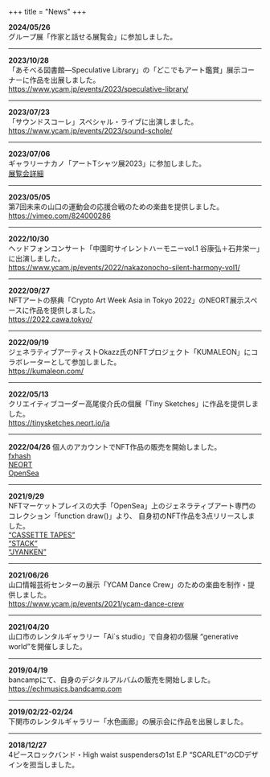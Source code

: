 +++
title = "News"
+++

**2024/05/26**  
グループ展「作家と話せる展覧会」に参加しました。 

***

**2023/10/28**  
「あそべる図書館—Speculative Library」の「どこでもアート鑑賞」展示コーナーに作品を出展しました。  
https://www.ycam.jp/events/2023/speculative-library/ 

***

**2023/07/23**  
「サウンドスコーレ」スペシャル・ライブに出演しました。  
https://www.ycam.jp/events/2023/sound-schole/  

***

**2023/07/06**  
ギャラリーナカノ「アートTシャツ展2023」に参加しました。  
[展覧会詳細](https://www.facebook.com/Gyararinakano/posts/pfbid02oKedkbzJBv4875pxoTPRxTC6gmRBsmm8ChxXjVqXJQJDaMasb7TaXb7dKuiP6LUTl)  

***

**2023/05/05**  
第7回未来の山口の運動会の応援合戦のための楽曲を提供しました。  
https://vimeo.com/824000286  

***

**2022/10/30**  
ヘッドフォンコンサート「中園町サイレントハーモニーvol.1 谷康弘＋石井栄一」に出演しました。  
https://www.ycam.jp/events/2022/nakazonocho-silent-harmony-vol1/  

***

**2022/09/27**  
NFTアートの祭典「Crypto Art Week Asia in Tokyo 2022」のNEORT展示スペースに作品を提供しました。  
https://2022.cawa.tokyo/  

***

**2022/09/19**  
ジェネラティブアーティストOkazz氏のNFTプロジェクト「KUMALEON」にコラボレーターとして参加しました。  
https://kumaleon.com/  

***

**2022/05/13**  
クリエイティブコーダー高尾俊介氏の個展「Tiny Sketches」に作品を提供しました。  
https://tinysketches.neort.io/ja  

***

**2022/04/26** 
個人のアカウントでNFT作品の販売を開始しました。  
[fxhash](https://www.fxhash.xyz/u/E.C.H)  
[NEORT](https://neort.io/@ech)  
[OpenSea](https://opensea.io/ECH-NFT)  

***

**2021/9/29**  
NFTマーケットプレイスの大手「OpenSea」上のジェネラティブアート専門のコレクション「function draw()」より、
自身初のNFT作品を3点リリースしました。  
[“CASSETTE TAPES”](https://opensea.io/assets/0xe8a6564540a7a79bccaac7b9b2c7925c6858ccea/23)  
[“STACK”](https://opensea.io/assets/0xe8a6564540a7a79bccaac7b9b2c7925c6858ccea/25)  
[“JYANKEN”](https://opensea.io/assets/0xe8a6564540a7a79bccaac7b9b2c7925c6858ccea/24)  

***

**2021/06/26**  
山口情報芸術センターの展示「YCAM Dance Crew」のための楽曲を制作・提供しました。  
https://www.ycam.jp/events/2021/ycam-dance-crew  

***

**2021/04/20**  
山口市のレンタルギャラリー「Ai`s studio」で自身初の個展 “generative world”を開催しました。  

***

**2019/04/19**  
bancampにて、自身のデジタルアルバムの販売を開始しました。  
https://echmusics.bandcamp.com  

***

**2019/02/22-02/24**  
下関市のレンタルギャラリー「水色画廊」の展示会に作品を出展しました。  

***

**2018/12/27**  
4ピースロックバンド・High waist suspendersの1st E.P “SCARLET”のCDデザインを担当しました。